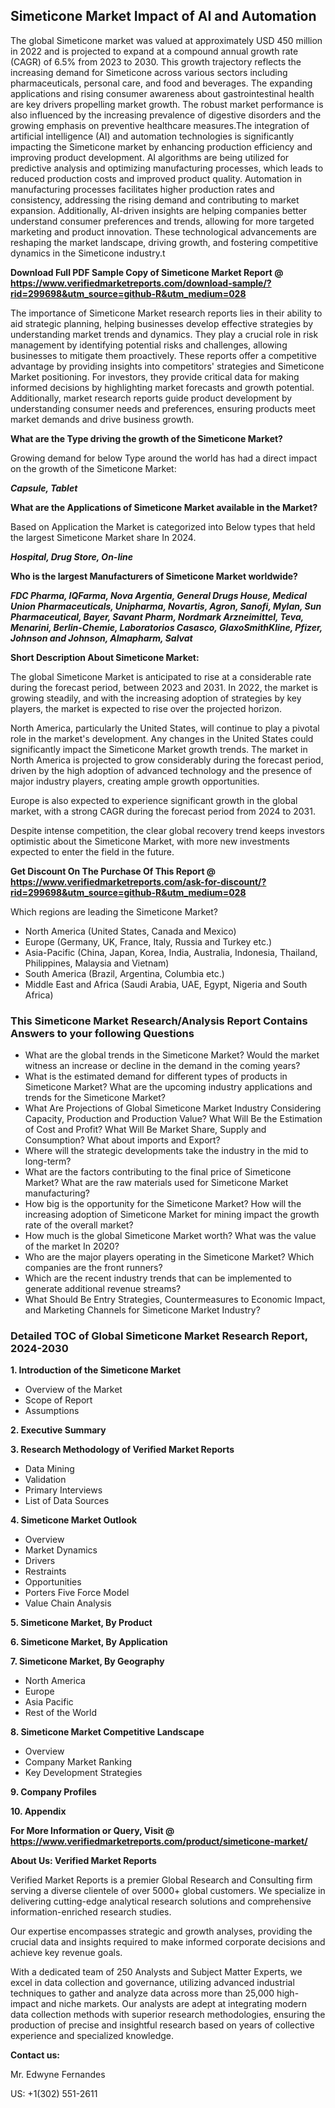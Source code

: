 <h2>Simeticone Market Impact of AI and Automation</h2>The global Simeticone market was valued at approximately USD 450 million in 2022 and is projected to expand at a compound annual growth rate (CAGR) of 6.5% from 2023 to 2030. This growth trajectory reflects the increasing demand for Simeticone across various sectors including pharmaceuticals, personal care, and food and beverages. The expanding applications and rising consumer awareness about gastrointestinal health are key drivers propelling market growth. The robust market performance is also influenced by the increasing prevalence of digestive disorders and the growing emphasis on preventive healthcare measures.The integration of artificial intelligence (AI) and automation technologies is significantly impacting the Simeticone market by enhancing production efficiency and improving product development. AI algorithms are being utilized for predictive analysis and optimizing manufacturing processes, which leads to reduced production costs and improved product quality. Automation in manufacturing processes facilitates higher production rates and consistency, addressing the rising demand and contributing to market expansion. Additionally, AI-driven insights are helping companies better understand consumer preferences and trends, allowing for more targeted marketing and product innovation. These technological advancements are reshaping the market landscape, driving growth, and fostering competitive dynamics in the Simeticone industry.t</p><p id="" class=""><strong>Download Full PDF Sample Copy of Simeticone Market Report @ <a href="https://www.verifiedmarketreports.com/download-sample/?rid=299698&utm_source=github-R&utm_medium=028" target="_blank">https://www.verifiedmarketreports.com/download-sample/?rid=299698&utm_source=github-R&utm_medium=028</a></strong></p><p>The importance of&nbsp;Simeticone Market research reports lies in their ability to aid strategic planning, helping businesses develop effective strategies by understanding market trends and dynamics. They play a crucial role in risk management by identifying potential risks and challenges, allowing businesses to mitigate them proactively. These reports offer a competitive advantage by providing insights into competitors' strategies and Simeticone Market positioning. For investors, they provide critical data for making informed decisions by highlighting market forecasts and growth potential. Additionally, market research reports guide product development by understanding consumer needs and preferences, ensuring products meet market demands and drive business growth.</p><p><strong>What are the&nbsp;Type driving the growth of the Simeticone Market?</strong></p><p id="" class="">Growing demand for below Type around the world has had a direct impact on the growth of the Simeticone Market:</p><em><strong>Capsule, Tablet</strong></em></p><strong>What are the&nbsp;Applications&nbsp;of Simeticone Market available in the Market?</strong></p><p id="" class="">Based on Application the Market is categorized into Below types that held the largest Simeticone Market share In 2024.</p><em><strong>Hospital, Drug Store, On-line</strong></em></p><strong>Who is the largest Manufacturers of Simeticone Market worldwide?</strong></p><p><em><strong>FDC Pharma, IQFarma, Nova Argentia, General Drugs House, Medical Union Pharmaceuticals, Unipharma, Novartis, Agron, Sanofi, Mylan, Sun Pharmaceutical, Bayer, Savant Pharm, Nordmark Arzneimittel, Teva, Menarini, Berlin-Chemie, Laboratorios Casasco, GlaxoSmithKline, Pfizer, Johnson and Johnson, Almapharm, Salvat</strong></em></p><p id="" class=""><strong>Short Description About Simeticone Market:</strong></p><p>The global Simeticone Market is anticipated to rise at a considerable rate during the forecast period, between 2023 and 2031. In 2022, the market is growing steadily, and with the increasing adoption of strategies by key players, the market is expected to rise over the projected horizon.</p><p>North America, particularly the United States, will continue to play a pivotal role in the market's development. Any changes in the United States could significantly impact the Simeticone Market growth trends. The market in North America is projected to grow considerably during the forecast period, driven by the high adoption of advanced technology and the presence of major industry players, creating ample growth opportunities.</p><p>Europe is also expected to experience significant growth in the global market, with a strong CAGR during the forecast period from 2024 to 2031.</p><p>Despite intense competition, the clear global recovery trend keeps investors optimistic about the Simeticone Market, with more new investments expected to enter the field in the future.</p><p id="" class=""><strong>Get Discount On The Purchase Of This Report @ <a href="https://www.verifiedmarketreports.com/ask-for-discount/?rid=299698&utm_source=github-R&utm_medium=028" target="_blank">https://www.verifiedmarketreports.com/ask-for-discount/?rid=299698&utm_source=github-R&utm_medium=028</a></strong></p>Which regions are leading the Simeticone Market?</p><ul><li>North America (United States, Canada and Mexico)</li><li>Europe (Germany, UK, France, Italy, Russia and Turkey etc.)</li><li>Asia-Pacific (China, Japan, Korea, India, Australia, Indonesia, Thailand, Philippines, Malaysia and Vietnam)</li><li>South America (Brazil, Argentina, Columbia etc.)</li><li>Middle East and Africa (Saudi Arabia, UAE, Egypt, Nigeria and South Africa)</li></ul><h3 id="" class="">This Simeticone Market Research/Analysis Report Contains Answers to your following Questions</h3><ul><li>What are the global trends in the Simeticone Market? Would the market witness an increase or decline in the demand in the coming years?</li><li>What is the estimated demand for different types of products in Simeticone Market? What are the upcoming industry applications and trends for the Simeticone Market?</li><li>What Are Projections of Global Simeticone Market Industry Considering Capacity, Production and Production Value? What Will Be the Estimation of Cost and Profit? What Will Be Market Share, Supply and Consumption? What about imports and Export?</li><li>Where will the strategic developments take the industry in the mid to long-term?</li><li>What are the factors contributing to the final price of Simeticone Market? What are the raw materials used for Simeticone Market manufacturing?</li><li>How big is the opportunity for the Simeticone Market? How will the increasing adoption of Simeticone Market for mining impact the growth rate of the overall market?</li><li>How much is the global Simeticone Market worth? What was the value of the market In 2020?</li><li>Who are the major players operating in the Simeticone Market? Which companies are the front runners?</li><li>Which are the recent industry trends that can be implemented to generate additional revenue streams?</li><li>What Should Be Entry Strategies, Countermeasures to Economic Impact, and Marketing Channels for Simeticone Market Industry?</li></ul><h3 id="" class="">Detailed TOC of Global Simeticone Market Research Report, 2024-2030</h3><p id="" class=""><strong>1. Introduction of the Simeticone Market</strong></p><ul><li>Overview of the Market</li><li>Scope of Report</li><li>Assumptions</li></ul><p id="" class=""><strong>2. Executive Summary</strong></p><p id="" class=""><strong>3. Research Methodology of Verified Market Reports</strong></p><ul><li>Data Mining</li><li>Validation</li><li>Primary Interviews</li><li>List of Data Sources</li></ul><p id="" class=""><strong>4. Simeticone Market Outlook</strong></p><ul><li>Overview</li><li>Market Dynamics</li><li>Drivers</li><li>Restraints</li><li>Opportunities</li><li>Porters Five Force Model</li><li>Value Chain Analysis</li></ul><p id="" class=""><strong>5. Simeticone Market, By Product</strong></p><p id="" class=""><strong>6. Simeticone Market, By Application</strong></p><p id="" class=""><strong>7. Simeticone Market, By Geography</strong></p><ul><li>North America</li><li>Europe</li><li>Asia Pacific</li><li>Rest of the World</li></ul><p id="" class=""><strong>8. Simeticone Market Competitive Landscape</strong></p><ul><li>Overview</li><li>Company Market Ranking</li><li>Key Development Strategies</li></ul><p id="" class=""><strong>9. Company Profiles</strong></p><p id="" class=""><strong>10. Appendix</strong></p><p id="" class=""><strong>For More Information or Query, Visit @ <a href="https://www.verifiedmarketreports.com/product/simeticone-market/" target="_blank">https://www.verifiedmarketreports.com/product/simeticone-market/</a></strong></p><p id="" class=""><strong>About Us: Verified Market Reports</strong></p><p id="" class="">Verified Market Reports is a premier Global Research and Consulting firm serving a diverse clientele of over 5000+ global customers. We specialize in delivering cutting-edge analytical research solutions and comprehensive information-enriched research studies.</p><p id="" class="">Our expertise encompasses strategic and growth analyses, providing the crucial data and insights required to make informed corporate decisions and achieve key revenue goals.</p><p id="" class="">With a dedicated team of 250 Analysts and Subject Matter Experts, we excel in data collection and governance, utilizing advanced industrial techniques to gather and analyze data across more than 25,000 high-impact and niche markets. Our analysts are adept at integrating modern data collection methods with superior research methodologies, ensuring the production of precise and insightful research based on years of collective experience and specialized knowledge.</p><p id="" class=""><strong>Contact us:</strong></p><p id="" class="">Mr. Edwyne Fernandes</p><p id="" class="">US: +1(302) 551-2611</p>